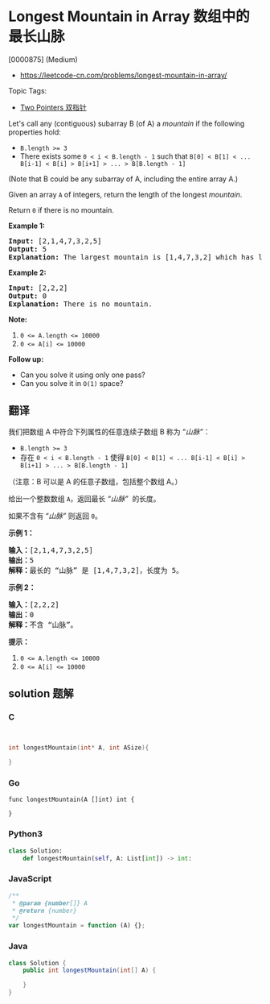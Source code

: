 # Longest Mountain in Array 数组中的最长山脉

[0000875] (Medium)

- https://leetcode-cn.com/problems/longest-mountain-in-array/

Topic Tags:

- [Two Pointers 双指针](https://leetcode-cn.com/tag/two-pointers/)

Let's call any (contiguous) subarray B (of A) a _mountain_ if the following properties hold:

- `B.length >= 3`
- There exists some `0 < i < B.length - 1` such that `B[0] < B[1] < ... B[i-1] < B[i] > B[i+1] > ... > B[B.length - 1]`

(Note that B could be any subarray of A, including the entire array A.)

Given an array `A` of integers, return the length of the longest *mountain*.

Return `0` if there is no mountain.

**Example 1:**

<pre><strong>Input: </strong>[2,1,4,7,3,2,5]
<strong>Output: </strong>5
<strong>Explanation: </strong>The largest mountain is [1,4,7,3,2] which has length 5.
</pre>

**Example 2:**

<pre><strong>Input: </strong>[2,2,2]
<strong>Output: </strong>0
<strong>Explanation: </strong>There is no mountain.
</pre>

**Note:**

1.  `0 <= A.length <= 10000`
2.  `0 <= A[i] <= 10000`

**Follow up:**

- Can you solve it using only one pass?
- Can you solve it in `O(1)` space?

## 翻译

我们把数组 A 中符合下列属性的任意连续子数组 B 称为 “_山脉”_：

- `B.length >= 3`
- 存在 `0 < i < B.length - 1` 使得 `B[0] < B[1] < ... B[i-1] < B[i] > B[i+1] > ... > B[B.length - 1]`

（注意：B 可以是 A 的任意子数组，包括整个数组 A。）

给出一个整数数组 `A`，返回最长 *“山脉”*  的长度。

如果不含有 “_山脉”_ 则返回 `0`。

**示例 1：**

<pre><strong>输入：</strong>[2,1,4,7,3,2,5]
<strong>输出：</strong>5
<strong>解释：</strong>最长的 “山脉” 是 [1,4,7,3,2]，长度为 5。
</pre>

**示例 2：**

<pre><strong>输入：</strong>[2,2,2]
<strong>输出：</strong>0
<strong>解释：</strong>不含 “山脉”。
</pre>

**提示：**

1.  `0 <= A.length <= 10000`
2.  `0 <= A[i] <= 10000`

## solution 题解

### C

```c


int longestMountain(int* A, int ASize){

}
```

### Go

```golang
func longestMountain(A []int) int {

}
```

### Python3

```python
class Solution:
    def longestMountain(self, A: List[int]) -> int:
```

### JavaScript

```javascript
/**
 * @param {number[]} A
 * @return {number}
 */
var longestMountain = function (A) {};
```

### Java

```java
class Solution {
    public int longestMountain(int[] A) {

    }
}
```
